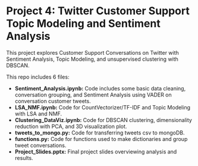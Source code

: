 # Project 4: Twitter Customer Support Topic Modeling and Sentiment Analysis

This project explores Customer Support Conversations on Twitter with Sentiment Analysis, Topic Modeling, and unsupervised clustering with DBSCAN.

This repo includes 6 files:

- **Sentiment_Analysis.ipynb:** Code includes some basic data cleaning, conversation grouping, and Sentiment Analysis using VADER on conversation customer tweets.
- **LSA_NMF.ipynb:** Code for CountVectorizer/TF-IDF and Topic Modeling with LSA and NMF.
- **Clustering_DataViz.ipynb:** Code for DBSCAN clustering, dimensionality reduction with PCA, and 3D visualization plot.
- **tweets_to_mongo.py:** Code for transferring tweets csv to mongoDB.
- **functions.py:** Code for functions used to make dictionaries and group tweet conversations.
- **Project_Slides.pptx:** Final project slides overviewing analysis and results.
